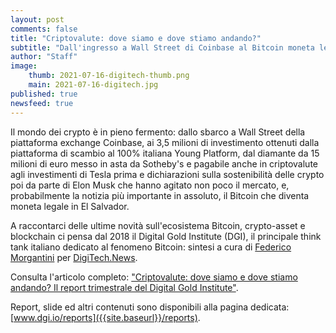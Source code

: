 ```yaml
---
layout: post
comments: false
title: "Criptovalute: dove siamo e dove stiamo andando?"
subtitle: "Dall'ingresso a Wall Street di Coinbase al Bitcoin moneta legale in El Salvador. Le novità sulle criptovalute nel Report DGI" 
author: "Staff"
image:
    thumb: 2021-07-16-digitech-thumb.png
    main: 2021-07-16-digitech.jpg
published: true
newsfeed: true
---
```


Il mondo dei crypto è in pieno fermento: dallo sbarco a Wall Street della piattaforma exchange Coinbase, ai 3,5 milioni di investimento ottenuti dalla piattaforma di scambio al 100% italiana Young Platform, dal diamante da 15 milioni di euro messo in asta da Sotheby's  e pagabile anche in criptovalute agli investimenti di Tesla prima e dichiarazioni sulla sostenibilità delle crypto poi da parte di Elon Musk che hanno agitato non poco il mercato, e, probabilmente la notizia più importante in assoluto, il Bitcoin che diventa moneta legale in El Salvador.

A raccontarci delle ultime novità sull'ecosistema Bitcoin, crypto-asset e blockchain ci pensa dal 2018 il Digital Gold Institute (DGI), il principale think tank italiano dedicato al fenomeno Bitcoin: sintesi a cura di [Federico Morgantini](https://it.linkedin.com/in/federico-morgantini/) per [DigiTech.News](https://www.digitech.news/cryptovalute-dove-siamo-e-dove-stiamo-andando-report-dgi-digital-gold-institute/).

Consulta l'articolo completo: ["Criptovalute: dove siamo e dove stiamo andando? Il report trimestrale del Digital Gold Institute"](https://www.digitech.news/cryptovalute-dove-siamo-e-dove-stiamo-andando-report-dgi-digital-gold-institute/).

Report, slide ed altri contenuti sono disponibili alla pagina dedicata: [www.dgi.io/reports]({{site.baseurl}}/reports).
